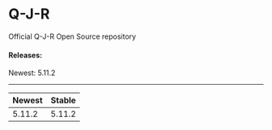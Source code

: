 # Q-J-R
Official Q-J-R Open Source repository

#### Releases:

Newest: 5.11.2

-------------------
| Newest | Stable |
|--------|--------|
| 5.11.2 | 5.11.2 |
